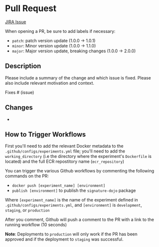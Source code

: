 # Pull Request


[JIRA Issue](put-jira-url-here)

When opening a PR, be sure to add labels if necessary:
- `patch`: patch version update (1.0.0 -> 1.0.1)
- `minor`: Minor version update (1.0.0 -> 1.1.0)
- `major`: Major version update, breaking changes (1.0.0 -> 2.0.0)

## Description
Please include a summary of the change and which issue is fixed. Please also include relevant motivation and context.

Fixes # (issue)

## Changes
- 

## How to Trigger Workflows
First you'll need to add the relevant Docker metadata to the `.github/configs/experiments.yml` file; you'll need to add the `working_directory` (i.e the directory where the experiment's `Dockerfile` is located) and the full ECR repostitory name (`ecr_repository`)

You can trigger the various Github workflows by commenting the following commands on the PR:
- `docker push [experiment_name] [environment]`
- `publish [environment]` to publish the `signature-dojo` package


Where `[experiment_name]` is the name of the experiment defined in `.github/configs/experiments.yml`, and `[environment]` is `development`, `staging`, or `production`

After you comment, Github will push a comment to the PR with a link to the running workflow (10 seconds)

**Note**: Deployments to `production` will only work if the PR has been approved and if the deployment to `staging` was successful.


